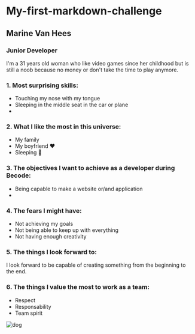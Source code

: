 # My-first-markdown-challenge

## __Marine Van Hees__

### __Junior Developer__

I'm a 31 years old woman who like video games since her childhood but is still a noob because no money or don't take the time to play anymore.

### 1.  Most surprising skills:
+ Touching my nose with my tongue
+ Sleeping in the middle seat in the car or plane
+ 
### 2.  What I like the most in this universe:
+ My family
+ My boyfriend :heart:
+ Sleeping :sleeping_bed:
### 3.  The objectives I want to achieve as a developer during Becode:
+ Being capable to make a website or/and application
+ 
### 4.  The fears I might have:
+ Not achieving my goals
+ Not being able to keep up with everything
+ Not having enough creativity
### 5.  The things I look forward to:
I look forward to be capable of creating something from the beginning to the end.
### 6.  The things I value the most to work as a team:
+ Respect
+ Responsability
+ Team spirit

![dog](https://media3.giphy.com/media/NTur7XlVDUdqM/giphy.gif?cid=ecf05e47vadvyf4cx79gpmzs1zs2pzpaylnyclatvs6nriol&ep=v1_gifs_search&rid=giphy.gif&ct=g)

